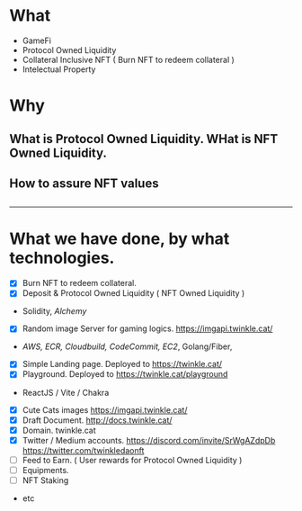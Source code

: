 
# What 

- GameFi 
- Protocol Owned Liquidity
- Collateral Inclusive NFT ( Burn NFT to redeem collateral )
- Intelectual Property


# Why 



## What is Protocol Owned Liquidity. WHat is NFT Owned Liquidity. 



## How to assure NFT values 



## 


----

# What we have done, by what technologies. 

- [x] Burn NFT to redeem collateral. 
- [x] Deposit & Protocol Owned Liquidity ( NFT Owned Liquidity ) 
 - Solidity, *Alchemy* 
- [x] Random image Server for gaming logics. https://imgapi.twinkle.cat/ 
 - *AWS, ECR, Cloudbuild, CodeCommit, EC2*, Golang/Fiber,
- [x] Simple Landing page. Deployed to https://twinkle.cat/ 
- [x] Playground. Deployed to https://twinkle.cat/playground 
 - ReactJS / Vite / Chakra
- [x] Cute Cats images https://imgapi.twinkle.cat/  
- [x] Draft Document. http://docs.twinkle.cat/ 
- [x] Domain. twinkle.cat 
- [x] Twitter / Medium accounts. https://discord.com/invite/SrWgAZdpDb  https://twitter.com/twinkledaonft 
- [ ] Feed to Earn. ( User rewards for Protocol Owned Liquidity )
- [ ] Equipments. 
- [ ] NFT Staking 
- etc 


